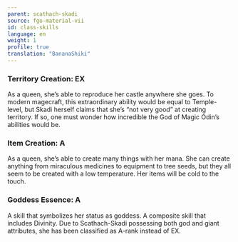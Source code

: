 ```yaml
---
parent: scathach-skadi
source: fgo-material-vii
id: class-skills
language: en
weight: 1
profile: true
translation: "BananaShiki"
---
```


### Territory Creation: EX

As a queen, she’s able to reproduce her castle anywhere she goes.
To modern magecraft, this extraordinary ability would be equal to Temple-level, but Skadi herself claims that she’s “not very good” at creating territory. If so, one must wonder how incredible the God of Magic Odin’s abilities would be.

### Item Creation: A

As a queen, she’s able to create many things with her mana.
She can create anything from miraculous medicines to equipment to tree seeds, but they all seem to be created with a low temperature. Her items will be cold to the touch.

### Goddess Essence: A

A skill that symbolizes her status as goddess.
A composite skill that includes Divinity.
Due to Scathach-Skadi possessing both god and giant attributes, she has been classified as A-rank instead of EX.
